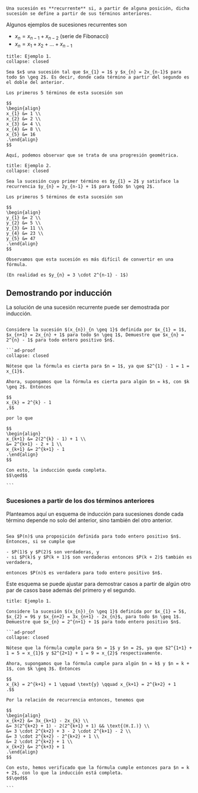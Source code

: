 ```ad-definition

Una sucesión es **recurrente** si, a partir de alguna posición, dicha sucesión se define a partir de sus términos anteriores.

```

Algunos ejemplos de sucesiones recurrentes son

- $x_{n} = x_{n-1} + x_{n-2}$ (serie de Fibonacci)
- $x_{n} = x_{1} + x_{2} + \ldots + x_{n-1}$

```ad-example
title: Ejemplo 1.
collapse: closed

Sea $x$ una sucesión tal que $x_{1} = 1$ y $x_{n} = 2x_{n-1}$ para todo $n \geq 2$. Es decir, donde cada término a partir del segundo es el doble del anterior.

Los primeros 5 términos de esta sucesión son

$$
\begin{align}
x_{1} &= 1 \\
x_{2} &= 2 \\
x_{3} &= 4 \\
x_{4} &= 8 \\
x_{5} &= 16
.\end{align}
$$

Aquí, podemos observar que se trata de una progresión geométrica.

```

```ad-example
title: Ejemplo 2.
collapse: closed

Sea la sucesión cuyo primer término es $y_{1} = 2$ y satisface la recurrencia $y_{n} = 2y_{n-1} + 1$ para todo $n \geq 2$.

Los primeros 5 términos de esta sucesión son

$$
\begin{align}
y_{1} &= 2 \\
y_{2} &= 5 \\
y_{3} &= 11 \\
y_{4} &= 23 \\
y_{5} &= 47
.\end{align}
$$

Observamos que esta sucesión es más difícil de convertir en una fórmula.

(En realidad es $y_{n} = 3 \cdot 2^{n-1} - 1$)

```

## Demostrando por inducción

La solución de una sucesión recurrente puede ser demostrada por inducción.

````ad-exercise

Considere la sucesión $(x_{n})_{n \geq 1}$ definida por $x_{1} = 1$, $x_{n+1} = 2x_{n} + 1$ para todo $n \geq 1$, Demuestre que $x_{n} = 2^{n} - 1$ para todo entero positivo $n$.

```ad-proof
collapse: closed

Nótese que la fórmula es cierta para $n = 1$, ya que $2^{1} - 1 = 1 = x_{1}$.

Ahora, supongamos que la fórmula es cierta para algún $n = k$, con $k \geq 2$. Entonces

$$
x_{k} = 2^{k} - 1
,$$

por lo que

$$
\begin{align}
x_{k+1} &= 2(2^{k} - 1) + 1 \\
&= 2^{k+1} - 2 + 1 \\
x_{k+1} &= 2^{k+1} - 1
.\end{align}
$$

Con esto, la inducción queda completa.
$$\qed$$

```

````

### Sucesiones a partir de los dos términos anteriores

Planteamos aquí un esquema de inducción para sucesiones donde cada término depende no solo del anterior, sino también del otro anterior.

```ad-proposition

Sea $P(n)$ una proposición definida para todo entero positivo $n$. Entonces, si se cumple que

- $P(1)$ y $P(2)$ son verdaderas, y
- si $P(k)$ y $P(k + 1)$ son verdaderas entonces $P(k + 2)$ también es verdadera,

entonces $P(n)$ es verdadera para todo entero positivo $n$.

```

Este esquema se puede ajustar para demostrar casos a partir de algún otro par de casos base además del primero y el segundo.

````ad-example
title: Ejemplo 1.

Considere la sucesión $(x_{n})_{n \geq 1}$ definida por $x_{1} = 5$, $x_{2} = 9$ y $x_{n+2} = 3x_{n+1} - 2x_{n}$, para todo $n \geq 1$. Demuestre que $x_{n} = 2^{n+1} + 1$ para todo entero positivo $n$.

```ad-proof
collapse: closed

Nótese que la fórmula cumple para $n = 1$ y $n = 2$, ya que $2^{1+1} + 1 = 5 = x_{1}$ y $2^{2+1} + 1 = 9 = x_{2}$ respectivamente.

Ahora, supongamos que la fórmula cumple para algún $n = k$ y $n = k + 1$, con $k \geq 3$. Entonces

$$
x_{k} = 2^{k+1} + 1 \qquad \text{y} \qquad x_{k+1} = 2^{k+2} + 1
.$$

Por la relación de recurrencia entonces, tenemos que

$$
\begin{align}
x_{k+2} &= 3x_{k+1} - 2x_{k} \\
&= 3(2^{k+2} + 1) - 2(2^{k+1} + 1) && \text{(H.I.)} \\
&= 3 \cdot 2^{k+2} + 3 - 2 \cdot 2^{k+1} - 2 \\
&= 3 \cdot 2^{k+2} - 2^{k+2} + 1 \\
&= 2 \cdot 2^{k+2} + 1 \\
x_{k+2} &= 2^{k+3} + 1
.\end{align}
$$

Con esto, hemos verificado que la fórmula cumple entonces para $n = k + 2$, con lo que la inducción está completa.
$$\qed$$

```

````

